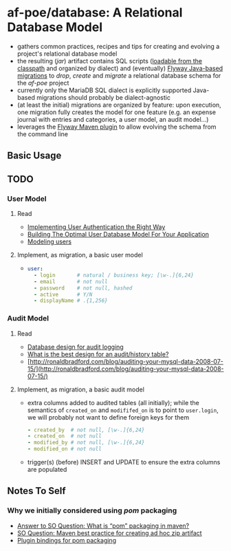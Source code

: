 # af-poe/database: A Relational Database Model

  * gathers common practices, recipes and tips for creating and evolving a project's relational database model
  * the resulting (_jar_) artifact contains SQL scripts ([loadable from the classpath](https://docs.oracle.com/javase/10/docs/api/java/lang/Class.html#getResourceAsStream%28java.lang.String%29)
    and organized by dialect) and (eventually) [Flyway Java-based migrations](https://flywaydb.org/getstarted/java) to
    _drop_, _create_ and _migrate_ a relational database schema for the _af-poe_ project
  * currently only the MariaDB SQL dialect is explicitly supported Java-based migrations
    should probably be dialect-agnostic
  * (at least the initial) migrations are organized by feature: upon execution, one migration fully creates the
    model for one feature (e.g. an expense journal with entries and categories, a user model, an audit model...)
  * leverages the [Flyway Maven plugin](https://flywaydb.org/documentation/maven/) to allow evolving the schema
    from the command line

## Basic Usage

## TODO

### User Model

01. Read
    * [Implementing User Authentication the Right Way](http://stackabuse.com/implementing-user-authentication-the-right-way/)
    * [Building The Optimal User Database Model For Your Application](https://www.getdonedone.com/building-the-optimal-user-database-model-for-your-application/)
    * [Modeling users](https://www.railstutorial.org/book/modeling_users)
   
02. Implement, as migration, a basic user model
    * ```yaml
      user:
        - login       # natural / business key; [\w-.]{6,24}
        - email       # not null
        - password    # not null, hashed
        - active      # Y/N
        - displayName # .{1,256}
      ```

### Audit Model

   01. Read
       * [Database design for audit logging](https://stackoverflow.com/questions/2015232/database-design-for-audit-logging)
       * [What is the best design for an audit/history table?](https://www.quora.com/What-is-the-best-design-for-an-audit-history-table)
       * [http://ronaldbradford.com/blog/auditing-your-mysql-data-2008-07-15/](http://ronaldbradford.com/blog/auditing-your-mysql-data-2008-07-15/)
   
   02. Implement, as migration, a basic audit model
       * extra columns added to audited tables (all initially); while the semantics of ```created_on``` and
         ```modififed_on``` is to point to ```user.login```, we will probably not want to define foreign keys for them
         ```yaml
         - created_by  # not null, [\w-.]{6,24}
         - created_on  # not null
         - modified_by # not null, [\w-.]{6,24}
         - modified_on # not null
         ```
       * trigger(s) (before) INSERT and UPDATE to ensure the extra columns are populated

## Notes To Self

### Why we initially considered using _*pom*_ packaging
  * [Answer to SO Question: What is “pom” packaging in maven?](https://stackoverflow.com/a/25545817/272939)
  * [SO Question: Maven best practice for creating ad hoc zip artifact](https://stackoverflow.com/questions/7837778/maven-best-practice-for-creating-ad-hoc-zip-artifact)
  * [Plugin bindings for pom packaging](http://maven.apache.org/ref/3.3.3/maven-core/default-bindings.html#Plugin_bindings_for_pom_packaging)
